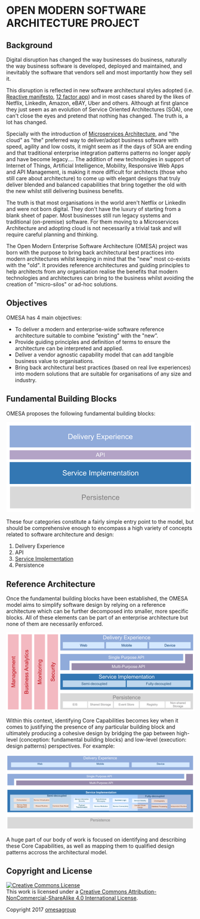 # OPEN MODERN SOFTWARE ARCHITECTURE PROJECT

## Background
Digital disruption has changed the way businesses do business, naturally the way business software is developed, deployed and maintained, and inevitably the software that vendors sell and most importantly how they sell it.

This disruption is reflected in new software architectural styles adopted (i.e. [Reactive manifesto][link1], [12 factor app][link2]) and in most cases shared by the likes of Netflix, LinkedIn, Amazon, eBAY, Uber and others. Although at first glance they just seem as an evolution of Service Oriented Architectures (SOA), one can't close the eyes and pretend that nothing has changed. The truth is, a lot has changed.

Specially with the introduction of [Microservices Architecture][link3], and "the cloud" as "the" preferred way to deliver/adopt business software with speed, agility and low costs, it might seem as if the days of SOA are ending and that traditional enterprise integration patterns patterns no longer apply and have become legacy.... The addition of new technologies in support of Internet of Things, Artificial Intelligence, Mobility, Responsive Web Apps and API Management, is making it more difficult for architects (those who still care about architecture) to come up with elegant designs that truly deliver blended and balanced capabilities that bring together the old with the new whilst still delivering business benefits.

The truth is that most organisations in the world aren't Netflix or LinkedIn and were not born digital. They don't have the luxury of starting from a blank sheet of paper. Most businesses still run legacy systems and traditional (on-premise) software. For them moving to a Microservices Architecture and adopting cloud is not necessarily a trivial task and will require careful planning and thinking.

The Open Modern Enterprise Software Architecture (OMESA) project was born with the purpose to bring back architectural best practices into modern architectures whilst keeping in mind that the "new" most co-exists with the "old". It provides reference architectures and guiding principles to help architects from any organisation realise the benefits that modern technologies and architectures can bring to the business whilst avoiding the creation of "micro-silos" or ad-hoc solutions.

## Objectives
OMESA has 4 main objectives:
  - To deliver a modern and enterprise-wide software reference architecture suitable to combine ”existing" with the "new”.
  - Provide guiding principles and definition of terms to ensure the architecture can be interpreted and applied.
  - Deliver a vendor agnostic capability model that can add tangible business value to organisations.
  - Bring back architectural best practices (based on real live experiences) into modern solutions that are suitable for organisations of any size and industry.
  
## Fundamental Building Blocks

OMESA proposes the following fundamental building blocks: 

![](/images/omesa_reference_arch_1.png)

These four categories constitute a fairly simple entry point to the model, but should be comprehensive enough to encompass a high variety of concepts related to software architecture and design:

1. Delivery Experience
2. API
3. [Service Implementation][link8]
4. Persistence

## Reference Architecture

Once the fundamental building blocks have been established, the OMESA model aims to simplify software design by relying on a reference architecture which can be further decomposed into smaller, more specific blocks. All of these elements can be part of an enterprise architecture but none of them are necessarily enforced. 

![](/images/omesa_reference_arch_6.png)

Within this context, identifying Core Capabilities becomes key when it comes to justifying the presence of any particular building block and ultimately producing a cohesive design by bridging the gap between high-level (conception: fundamental building blocks) and low-level (execution: design patterns) perspectives. For example:

![](/images/omesa_service_implementation_2.png)

A huge part of our body of work is focused on identifying and describing these Core Capabilities, as well as mapping them to qualified design patterns accross the architectural model.

## Copyright and License

<a rel="license" href="http://creativecommons.org/licenses/by-nc-sa/4.0/"><img alt="Creative Commons License" style="border-width:0" src="https://i.creativecommons.org/l/by-nc-sa/4.0/80x15.png" /></a><br />This work is licensed under a <a rel="license" href="http://creativecommons.org/licenses/by-nc-sa/4.0/">Creative Commons Attribution-NonCommercial-ShareAlike 4.0 International License</a>.

Copyright 2017 [omesagroup][link4]

[link1]: <http://www.reactivemanifesto.org>
[link2]: <https://12factor.net>
[link3]: <http://microservices.io>
[link4]: </contributors>
[link5]: </LICENSE>
[link6]: </deliveryexperience.md>
[link7]: </api.md>
[link8]: <http://omesa.io/serviceimplementation>
[link9]: </persistence.md>


